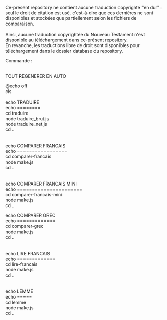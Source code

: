 Ce-présent repository ne contient aucune traduction copyrighté "en dur" : seul le droit de citation est usé, c'est-à-dire que ces dernières ne sont disponibles et stockées que partiellement selon les fichiers de comparaison.<br>
<br>
Ainsi, aucune traduction copyrightée du Nouveau Testament n'est disponible au téléchargement dans ce-présent repository.<br>
En revanche, les traductions libre de droit sont disponibles pour téléchargement dans le dossier database du repository.

Commande : 

<br>
TOUT REGENERER EN AUTO


@echo off<br>
cls<br>
<br>
echo TRADUIRE<br>
echo ========<br>
cd traduire<br>
node traduire_brut.js<br>
node traduire_net.js<br>
cd ..<br>
<br>
<br>
echo COMPARER FRANCAIS<br>
echo =================<br>
cd comparer-francais<br>
node make.js<br>
cd ..<br>
<br>
<br>
echo COMPARER FRANCAIS MINI<br>
echo ======================<br>
cd comparer-francais-mini<br>
node make.js<br>
cd ..<br>


echo COMPARER GREC<br>
echo =============<br>
cd comparer-grec<br>
node make.js<br>
cd ..<br>
<br>
<br>
echo LIRE FRANCAIS<br>
echo =============<br>
cd lire-francais<br>
node make.js<br>
cd ..<br>
<br>
<br>
echo LEMME<br>
echo =====<br>
cd lemme<br>
node make.js<br>
cd ..<br>
